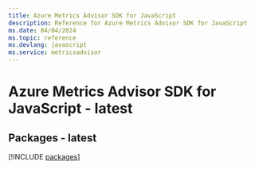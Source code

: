 ```yaml
---
title: Azure Metrics Advisor SDK for JavaScript
description: Reference for Azure Metrics Advisor SDK for JavaScript
ms.date: 04/04/2024
ms.topic: reference
ms.devlang: javascript
ms.service: metricsadvisor
---
```

# Azure Metrics Advisor SDK for JavaScript - latest
## Packages - latest
[!INCLUDE [packages](metrics-advisor-index.md)]